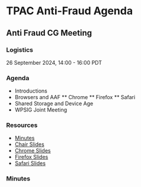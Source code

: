 # TPAC Anti-Fraud Agenda

## Anti Fraud CG Meeting

### Logistics

26 September 2024, 14:00 - 16:00 PDT

### Agenda

* Introductions
* Browsers and AAF
** Chrome
** Firefox
** Safari
* Shared Storage and Device Age
* WPSIG Joint Meeting

### Resources

* [Minutes](https://docs.google.com/document/d/1giHwi1RI5fX6KBl5qMOKtOg7gj3e26Po0V-phr2bqos/edit)
* [Chair Slides](https://docs.google.com/presentation/d/1LqSkMQInU7tHh1o3K8092sBvjDJPFAtESLTmnDUb0lU/edit?usp=sharing)
* [Chrome Slides](https://docs.google.com/presentation/d/1c7Sd1qb-JJVeS7XhpvjeVk9G5uxCUAgr45yBVXmKbBY/edit)
* [Firefox Slides](https://docs.google.com/presentation/d/1o_9DlmbDk_4imHJ_jp7kKHu01jSlVQIK5972V7az40Q/edit)
* [Safari Slides](https://drive.google.com/file/d/1R9koTq16exSXDWTBV7RvPG_2WFrL8pV5/view?usp=sharing)

### Minutes

